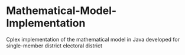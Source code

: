 # Mathematical-Model-Implementation
Cplex implementation of the mathematical model in Java developed for single-member district electoral district
